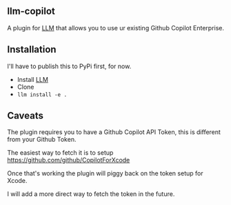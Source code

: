 ## llm-copilot

A plugin for [LLM](https://llm.datasette.io) that allows you to use ur existing Github Copilot Enterprise.

## Installation

I'll have to publish this to PyPi first, for now.

- Install [LLM](https://llm.datasette.io)
- Clone
- `llm install -e .`

## Caveats

The plugin requires you to have a Github Copilot API Token, this is different from your Github Token.

The easiest way to fetch it is to setup <https://github.com/github/CopilotForXcode>

Once that's working the plugin will piggy back on the token setup for Xcode.

I will add a more direct way to fetch the token in the future.

